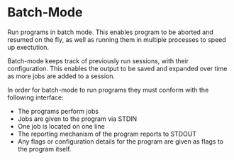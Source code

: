 # Batch-Mode
Run programs in batch mode. This enables program to be aborted and resumed on the fly, as well as 
running them in multiple processes to speed up exectution.

Batch-mode keeps track of previously run sessions, with their configuration. This enables the output
to be saved and expanded over time as more jobs are added to a session.

In order for batch-mode to run programs they must conform with the following interface:
* The programs perform jobs
* Jobs are given to the program via STDIN
* One job is located on one line
* The reporting mechanism of the program reports to STDOUT
* Any flags or configuration details for the program are given as flags to the program itself.
